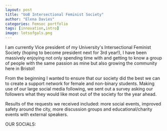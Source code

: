 ```yaml
---
layout: post
title: "UoB Intersectional Feminist Society"
author: "Elena Davies"
categories: Femsoc portfolio 
tags: [innovation,intro]
image: lotsofgals.png 
---
```


I am currently Vice president of my University's Intersectional Feminist Society (hoping to become president next for 3rd year!), I have been massively enjoying not only spending time with and getting to know a group of people with the same passion as mine but also growing the community here in Bristol! 

From the beginning I wanted to ensure that our society did the best we can to create a support network for female and non-binary students. Making use of our large social media following, we sent out a survey asking our followers what they would like most out of the society for the year ahead. 

Results of the requests we received included: more social events, improved safety around the city, more discussion groups and educational/charity events with external speakers. 

OUR SOCIALS:
